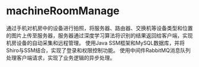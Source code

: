 # machineRoomManage

通过手机对机房中的设备进行拍照，将服务器、路由器、交换机等设备类型和位置的图片上传至服务器，服务器通过深度学习算法将识别的结果返回给客户端，实现机房设备的自动采集和远程管理。
使用Java SSM框架和MySQL数据库，并将Shiro与SSM结合，实现了登录和权限控制功能。
使用中间件RabbitMQ消息队列处理客户端请求，实现了业务逻辑的异步处理。
